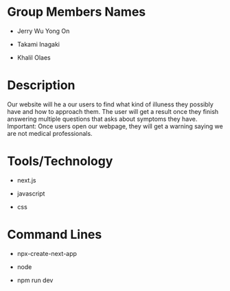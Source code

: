 # Group Members Names
- Jerry Wu Yong On
* Takami Inagaki
+ Khalil Olaes 


# Description
 Our website will he a  our users to find what kind of illuness they possibly have and how to approach them. 
 The user will get a result once they finish answering multiple questions that asks about symptoms they have. 
 Important: Once users open our webpage, they will get a warning saying we are not medical professionals.


# Tools/Technology
- next.js
* javascript
+ css

# Command Lines
- npx-create-next-app
* node
+ npm run dev
